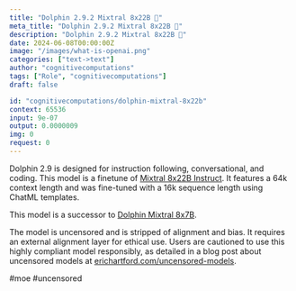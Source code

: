 ```yaml
---
title: "Dolphin 2.9.2 Mixtral 8x22B 🐬"
meta_title: "Dolphin 2.9.2 Mixtral 8x22B 🐬"
description: "Dolphin 2.9.2 Mixtral 8x22B 🐬"
date: 2024-06-08T00:00:00Z
image: "/images/what-is-openai.png"
categories: ["text->text"]
author: "cognitivecomputations"
tags: ["Role", "cognitivecomputations"]
draft: false

id: "cognitivecomputations/dolphin-mixtral-8x22b"
context: 65536
input: 9e-07
output: 0.0000009
img: 0
request: 0
---
```


Dolphin 2.9 is designed for instruction following, conversational, and coding. This model is a finetune of [Mixtral 8x22B Instruct](/models/mistralai/mixtral-8x22b-instruct). It features a 64k context length and was fine-tuned with a 16k sequence length using ChatML templates.

This model is a successor to [Dolphin Mixtral 8x7B](/models/cognitivecomputations/dolphin-mixtral-8x7b).

The model is uncensored and is stripped of alignment and bias. It requires an external alignment layer for ethical use. Users are cautioned to use this highly compliant model responsibly, as detailed in a blog post about uncensored models at [erichartford.com/uncensored-models](https://erichartford.com/uncensored-models).

#moe #uncensored

